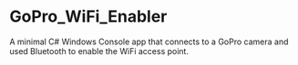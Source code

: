 # GoPro_WiFi_Enabler
A minimal C# Windows Console app that connects to a GoPro camera and used Bluetooth to enable the WiFi access point.
